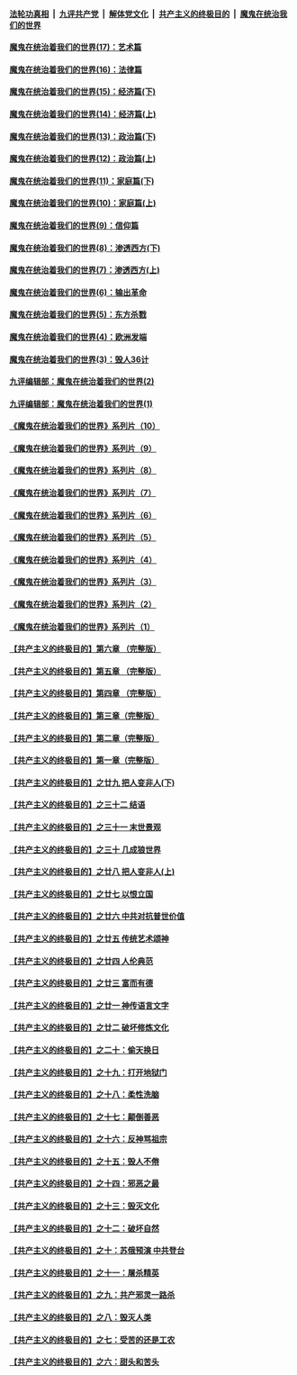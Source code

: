 ####  [法轮功真相](../../../../basic/blob/master/README.md?t=10251102) &nbsp;|&nbsp; [九评共产党](../../../../9ping.md/blob/master/README.md?t=10251102) &nbsp;|&nbsp; [解体党文化](../../../../jtdwh.md/blob/master/README.md?t=10251102)  &nbsp;|&nbsp; [共产主义的终极目的](../../../../gczydzjmd.md/blob/master/README.md?t=10251102) &nbsp;|&nbsp; [魔鬼在统治我们的世界](../../../../mgztzwmdsj.md/blob/master/README.md?t=10251102) 

#### [魔鬼在统治着我们的世界(17)：艺术篇](../pages/nsc422/n10499093.md?t=10251102) 

#### [魔鬼在统治着我们的世界(16)：法律篇](../pages/nsc422/n10485969.md?t=10251102) 

#### [魔鬼在统治着我们的世界(15)：经济篇(下)](../pages/nsc422/n10469975.md?t=10251102) 

#### [魔鬼在统治着我们的世界(14)：经济篇(上)](../pages/nsc422/n10457370.md?t=10251102) 

#### [魔鬼在统治着我们的世界(13)：政治篇(下)](../pages/nsc422/n10448270.md?t=10251102) 

#### [魔鬼在统治着我们的世界(12)：政治篇(上)](../pages/nsc422/n10444576.md?t=10251102) 

#### [魔鬼在统治着我们的世界(11)：家庭篇(下)](../pages/nsc422/n10440961.md?t=10251102) 

#### [魔鬼在统治着我们的世界(10)：家庭篇(上)](../pages/nsc422/n10435448.md?t=10251102) 

#### [魔鬼在统治着我们的世界(9)：信仰篇](../pages/nsc422/n10432159.md?t=10251102) 

#### [魔鬼在统治着我们的世界(8)：渗透西方(下)](../pages/nsc422/n10429603.md?t=10251102) 

#### [魔鬼在统治着我们的世界(7)：渗透西方(上)](../pages/nsc422/n10426013.md?t=10251102) 

#### [魔鬼在统治着我们的世界(6)：输出革命](../pages/nsc422/n10421536.md?t=10251102) 

#### [魔鬼在统治着我们的世界(5)：东方杀戮](../pages/nsc422/n10417707.md?t=10251102) 

#### [魔鬼在统治着我们的世界(4)：欧洲发端](../pages/nsc422/n10414890.md?t=10251102) 

#### [魔鬼在统治着我们的世界(3)：毁人36计](../pages/nsc422/n10411583.md?t=10251102) 

#### [九评编辑部：魔鬼在统治着我们的世界(2)](../pages/nsc422/n10410036.md?t=10251102) 

#### [九评编辑部：魔鬼在统治着我们的世界(1)](../pages/nsc422/n10406825.md?t=10251102) 

#### [《魔鬼在统治着我们的世界》系列片（10）](../pages/nsc422/n12292670.md?t=10251102) 

#### [《魔鬼在统治着我们的世界》系列片（9）](../pages/nsc422/n12290859.md?t=10251102) 

#### [《魔鬼在统治着我们的世界》系列片（8）](../pages/nsc422/n12287445.md?t=10251102) 

#### [《魔鬼在统治着我们的世界》系列片（7）](../pages/nsc422/n12283425.md?t=10251102) 

#### [《魔鬼在统治着我们的世界》系列片（6）](../pages/nsc422/n12282314.md?t=10251102) 

#### [《魔鬼在统治着我们的世界》系列片（5）](../pages/nsc422/n12281419.md?t=10251102) 

#### [《魔鬼在统治着我们的世界》系列片（4）](../pages/nsc422/n12274024.md?t=10251102) 

#### [《魔鬼在统治着我们的世界》系列片（3）](../pages/nsc422/n12271322.md?t=10251102) 

#### [《魔鬼在统治着我们的世界》系列片（2）](../pages/nsc422/n12269049.md?t=10251102) 

#### [《魔鬼在统治着我们的世界》系列片（1）](../pages/nsc422/n12267575.md?t=10251102) 

#### [【共产主义的终极目的】第六章 （完整版）](../pages/nsc422/n11428913.md?t=10251102) 

#### [【共产主义的终极目的】第五章 （完整版）](../pages/nsc422/n11428912.md?t=10251102) 

#### [【共产主义的终极目的】第四章 （完整版）](../pages/nsc422/n11428907.md?t=10251102) 

#### [【共产主义的终极目的】第三章（完整版）](../pages/nsc422/n11428848.md?t=10251102) 

#### [【共产主义的终极目的】第二章（完整版）](../pages/nsc422/n11428831.md?t=10251102) 

#### [【共产主义的终极目的】第一章（完整版）](../pages/nsc422/n11417651.md?t=10251102) 

#### [【共产主义的终极目的】之廿九 把人变非人(下)](../pages/nsc422/n11344140.md?t=10251102) 

#### [【共产主义的终极目的】之三十二 结语](../pages/nsc422/n11360535.md?t=10251102) 

#### [【共产主义的终极目的】之三十一 末世景观](../pages/nsc422/n11351129.md?t=10251102) 

#### [【共产主义的终极目的】之三十 几成狼世界](../pages/nsc422/n11348280.md?t=10251102) 

#### [【共产主义的终极目的】之廿八 把人变非人(上)](../pages/nsc422/n11340492.md?t=10251102) 

#### [【共产主义的终极目的】之廿七 以恨立国](../pages/nsc422/n11336944.md?t=10251102) 

#### [【共产主义的终极目的】之廿六 中共对抗普世价值](../pages/nsc422/n11324785.md?t=10251102) 

#### [【共产主义的终极目的】之廿五 传统艺术颂神](../pages/nsc422/n11296396.md?t=10251102) 

#### [【共产主义的终极目的】之廿四 人伦典范](../pages/nsc422/n11296397.md?t=10251102) 

#### [【共产主义的终极目的】之廿三 富而有德](../pages/nsc422/n11283598.md?t=10251102) 

#### [【共产主义的终极目的】之廿一 神传语言文字](../pages/nsc422/n11263265.md?t=10251102) 

#### [【共产主义的终极目的】之廿二 破坏修炼文化](../pages/nsc422/n11245728.md?t=10251102) 

#### [【共产主义的终极目的】之二十：偷天换日](../pages/nsc422/n11238846.md?t=10251102) 

#### [【共产主义的终极目的】之十九：打开地狱门](../pages/nsc422/n11206376.md?t=10251102) 

#### [【共产主义的终极目的】之十八：柔性洗脑](../pages/nsc422/n11199994.md?t=10251102) 

#### [【共产主义的终极目的】之十七：颠倒善恶](../pages/nsc422/n11179782.md?t=10251102) 

#### [【共产主义的终极目的】之十六：反神骂祖宗](../pages/nsc422/n11166798.md?t=10251102) 

#### [【共产主义的终极目的】之十五：毁人不倦](../pages/nsc422/n11166792.md?t=10251102) 

#### [【共产主义的终极目的】之十四：邪恶之最](../pages/nsc422/n11150249.md?t=10251102) 

#### [【共产主义的终极目的】之十三：毁灭文化](../pages/nsc422/n11135227.md?t=10251102) 

#### [【共产主义的终极目的】之十二：破坏自然](../pages/nsc422/n11135214.md?t=10251102) 

#### [【共产主义的终极目的】之十：苏俄预演 中共登台](../pages/nsc422/n11118424.md?t=10251102) 

#### [【共产主义的终极目的】之十一：屠杀精英](../pages/nsc422/n11118442.md?t=10251102) 

#### [【共产主义的终极目的】之九：共产邪灵一路杀](../pages/nsc422/n11114139.md?t=10251102) 

#### [【共产主义的终极目的】之八：毁灭人类](../pages/nsc422/n11108503.md?t=10251102) 

#### [【共产主义的终极目的】之七：受苦的还是工农](../pages/nsc422/n11101809.md?t=10251102) 

#### [【共产主义的终极目的】之六：甜头和苦头](../pages/nsc422/n11096971.md?t=10251102) 

